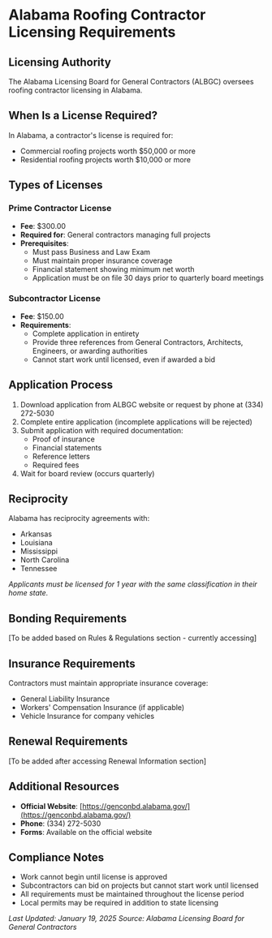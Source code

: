 # Alabama Roofing Contractor Licensing Requirements

## Licensing Authority
The Alabama Licensing Board for General Contractors (ALBGC) oversees roofing contractor licensing in Alabama.

## When Is a License Required?
In Alabama, a contractor's license is required for:
- Commercial roofing projects worth $50,000 or more
- Residential roofing projects worth $10,000 or more

## Types of Licenses
### Prime Contractor License
- **Fee**: $300.00
- **Required for**: General contractors managing full projects
- **Prerequisites**: 
  - Must pass Business and Law Exam
  - Must maintain proper insurance coverage
  - Financial statement showing minimum net worth
  - Application must be on file 30 days prior to quarterly board meetings

### Subcontractor License
- **Fee**: $150.00
- **Requirements**:
  - Complete application in entirety
  - Provide three references from General Contractors, Architects, Engineers, or awarding authorities
  - Cannot start work until licensed, even if awarded a bid

## Application Process
1. Download application from ALBGC website or request by phone at (334) 272-5030
2. Complete entire application (incomplete applications will be rejected)
3. Submit application with required documentation:
   - Proof of insurance
   - Financial statements
   - Reference letters
   - Required fees
4. Wait for board review (occurs quarterly)

## Reciprocity
Alabama has reciprocity agreements with:
- Arkansas
- Louisiana
- Mississippi
- North Carolina
- Tennessee

*Applicants must be licensed for 1 year with the same classification in their home state.*

## Bonding Requirements
[To be added based on Rules & Regulations section - currently accessing]

## Insurance Requirements
Contractors must maintain appropriate insurance coverage:
- General Liability Insurance
- Workers' Compensation Insurance (if applicable)
- Vehicle Insurance for company vehicles

## Renewal Requirements
[To be added after accessing Renewal Information section]

## Additional Resources
- **Official Website**: [https://genconbd.alabama.gov/](https://genconbd.alabama.gov/)
- **Phone**: (334) 272-5030
- **Forms**: Available on the official website

## Compliance Notes
- Work cannot begin until license is approved
- Subcontractors can bid on projects but cannot start work until licensed
- All requirements must be maintained throughout the license period
- Local permits may be required in addition to state licensing

*Last Updated: January 19, 2025*
*Source: Alabama Licensing Board for General Contractors*